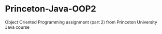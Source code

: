 # Princeton-Java-OOP2
Object Oriented Programming assignment (part 2) from Princeton University Java course 

